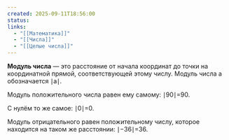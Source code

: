 ```yaml
---
created: 2025-09-11T18:56:00
status:
links:
  - "[[Математика]]"
  - "[[Числа]]"
  - "[[Целые числа]]"
---
```

**Модуль числа** — это расстояние от начала координат до точки на координатной прямой, соответствующей этому числу. Модуль числа a обозначается ∣a∣.

Модуль положительного числа равен ему самому: ∣90∣=90.

С нулём то же самое: ∣0∣=0.

Модуль отрицательного равен положительному числу, которое находится на таком же расстоянии: ∣−36∣=36.






























